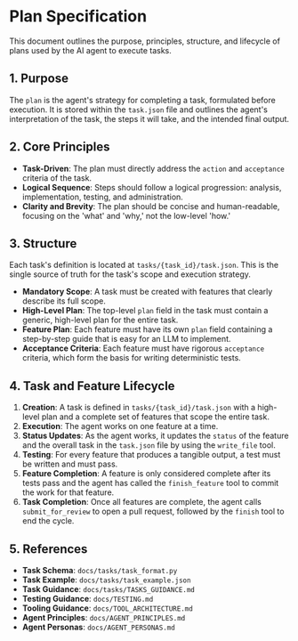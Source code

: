 # Plan Specification

This document outlines the purpose, principles, structure, and lifecycle of plans used by the AI agent to execute tasks.

## 1. Purpose
The `plan` is the agent's strategy for completing a task, formulated before execution. It is stored within the `task.json` file and outlines the agent's interpretation of the task, the steps it will take, and the intended final output.

## 2. Core Principles
- **Task-Driven**: The plan must directly address the `action` and `acceptance` criteria of the task.
- **Logical Sequence**: Steps should follow a logical progression: analysis, implementation, testing, and administration.
- **Clarity and Brevity**: The plan should be concise and human-readable, focusing on the 'what' and 'why,' not the low-level 'how.'

## 3. Structure
Each task's definition is located at `tasks/{task_id}/task.json`. This is the single source of truth for the task's scope and execution strategy.

- **Mandatory Scope**: A task must be created with features that clearly describe its full scope.
- **High-Level Plan**: The top-level `plan` field in the task must contain a generic, high-level plan for the entire task.
- **Feature Plan**: Each feature must have its own `plan` field containing a step-by-step guide that is easy for an LLM to implement.
- **Acceptance Criteria**: Each feature must have rigorous `acceptance` criteria, which form the basis for writing deterministic tests.

## 4. Task and Feature Lifecycle

1.  **Creation**: A task is defined in `tasks/{task_id}/task.json` with a high-level plan and a complete set of features that scope the entire task.
2.  **Execution**: The agent works on one feature at a time.
3.  **Status Updates**: As the agent works, it updates the `status` of the feature and the overall task in the `task.json` file by using the `write_file` tool.
4.  **Testing**: For every feature that produces a tangible output, a test must be written and must pass.
5.  **Feature Completion**: A feature is only considered complete after its tests pass and the agent has called the `finish_feature` tool to commit the work for that feature.
6.  **Task Completion**: Once all features are complete, the agent calls `submit_for_review` to open a pull request, followed by the `finish` tool to end the cycle.

## 5. References
- **Task Schema**: `docs/tasks/task_format.py`
- **Task Example**: `docs/tasks/task_example.json`
- **Task Guidance**: `docs/tasks/TASKS_GUIDANCE.md`
- **Testing Guidance**: `docs/TESTING.md`
- **Tooling Guidance**: `docs/TOOL_ARCHITECTURE.md`
- **Agent Principles**: `docs/AGENT_PRINCIPLES.md`
- **Agent Personas**: `docs/AGENT_PERSONAS.md`
